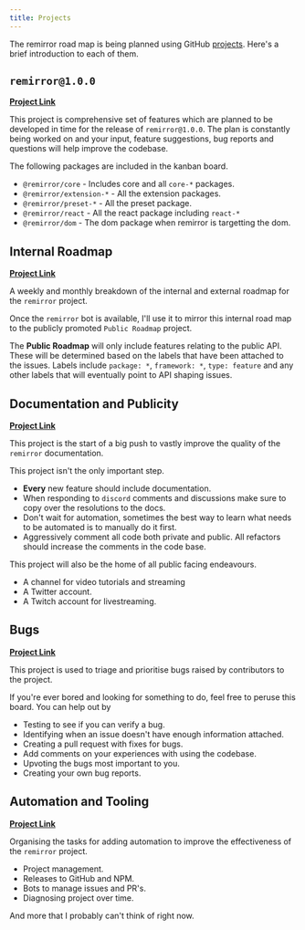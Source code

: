 ```yaml
---
title: Projects
---
```


The remirror road map is being planned using GitHub [projects](/projects). Here's a brief
introduction to each of them.

## `remirror@1.0.0`

[**Project Link**](/projects/next)

This project is comprehensive set of features which are planned to be developed in time for the
release of `remirror@1.0.0`. The plan is constantly being worked on and your input, feature
suggestions, bug reports and questions will help improve the codebase.

The following packages are included in the kanban board.

- `@remirror/core` - Includes core and all `core-*` packages.
- `@remirror/extension-*` - All the extension packages.
- `@remirror/preset-*` - All the preset package.
- `@remirror/react` - All the react package including `react-*`
- `@remirror/dom` - The dom package when remirror is targetting the dom.

## Internal Roadmap

[**Project Link**](/projects/ir)

A weekly and monthly breakdown of the internal and external roadmap for the `remirror` project.

Once the `remirror` bot is available, I'll use it to mirror this internal road map to the publicly
promoted `Public Roadmap` project.

The **Public Roadmap** will only include features relating to the public API. These will be
determined based on the labels that have been attached to the issues. Labels include `package: *`,
`framework: *`, `type: feature` and any other labels that will eventually point to API shaping
issues.

## Documentation and Publicity

[**Project Link**](/projects/docs)

This project is the start of a big push to vastly improve the quality of the `remirror`
documentation.

This project isn't the only important step.

- **Every** new feature should include documentation.
- When responding to `discord` comments and discussions make sure to copy over the resolutions to
  the docs.
- Don't wait for automation, sometimes the best way to learn what needs to be automated is to
  manually do it first.
- Aggressively comment all code both private and public. All refactors should increase the comments
  in the code base.

This project will also be the home of all public facing endeavours.

- A channel for video tutorials and streaming
- A Twitter account.
- A Twitch account for livestreaming.

## Bugs

[**Project Link**](/projects/bugs)

This project is used to triage and prioritise bugs raised by contributors to the project.

If you're ever bored and looking for something to do, feel free to peruse this board. You can help
out by

- Testing to see if you can verify a bug.
- Identifying when an issue doesn't have enough information attached.
- Creating a pull request with fixes for bugs.
- Add comments on your experiences with using the codebase.
- Upvoting the bugs most important to you.
- Creating your own bug reports.

## Automation and Tooling

[**Project Link**](/projects/auto)

Organising the tasks for adding automation to improve the effectiveness of the `remirror` project.

- Project management.
- Releases to GitHub and NPM.
- Bots to manage issues and PR's.
- Diagnosing project over time.

And more that I probably can't think of right now.
